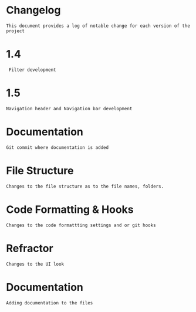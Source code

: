 # Changelog

    This document provides a log of notable change for each version of the project

# 1.4

     Filter development

# 1.5

    Navigation header and Navigation bar development

# Documentation

    Git commit where documentation is added

# File Structure

    Changes to the file structure as to the file names, folders.

# Code Formatting & Hooks

    Changes to the code formattting settings and or git hooks

# Refractor

    Changes to the UI look

# Documentation

    Adding documentation to the files
